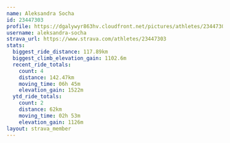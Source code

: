 ```yaml
---
name: Aleksandra Socha
id: 23447303
profile: https://dgalywyr863hv.cloudfront.net/pictures/athletes/23447303/14745546/4/large.jpg
username: aleksandra-socha
strava_url: https://www.strava.com/athletes/23447303
stats:
  biggest_ride_distance: 117.89km
  biggest_climb_elevation_gain: 1102.6m
  recent_ride_totals:
    count: 4
    distance: 142.47km
    moving_time: 06h 45m
    elevation_gain: 1522m
  ytd_ride_totals:
    count: 2
    distance: 62km
    moving_time: 02h 53m
    elevation_gain: 1126m
layout: strava_member
--- 
```

